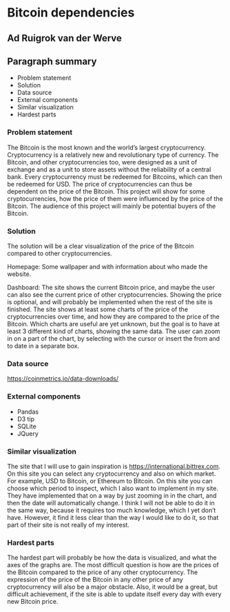 # Bitcoin dependencies  

## Ad Ruigrok van der Werve

## Paragraph summary
- Problem statement
- Solution
- Data source
- External components
- Similar visualization
- Hardest parts

### Problem statement
The Bitcoin is the most known and the world’s largest cryptocurrency. Cryptocurrency is a relatively new and revolutionary type of currency. The Bitcoin, and other cryptocurrencies too, were designed as a unit of exchange and as a unit to store assets without the reliability of a central bank. Every cryptocurrency must be redeemed for Bitcoins, which can then be redeemed for USD. The price of cryptocurrencies can thus be dependent on the price of the Bitcoin. This project will show for some cryptocurrencies, how the price of them were influenced by the price of the Bitcoin. The audience of this project will mainly be potential buyers of the Bitcoin.

### Solution

The solution will be a clear visualization of the price of the Bitcoin compared to other cryptocurrencies.

Homepage: Some wallpaper and with information about who made the website.

Dashboard: The site shows the current Bitcoin price, and maybe the user can also see the current price of other cryptocurrencies. Showing the price is optional, and will probably be implemented when the rest of the site is finished. The site shows at least some charts of the price of the cryptocurrencies over time, and how they are compared to the price of the Bitcoin. Which charts are useful are yet unknown, but the goal is to have at least 3 different kind of charts, showing the same data. The user can zoom in on a part of the chart, by selecting with the cursor or insert the from and to date in a separate box.

### Data source

https://coinmetrics.io/data-downloads/

### External components

- Pandas
- D3 tip
- SQLite
- JQuery

### Similar visualization

The site that I will use to gain inspiration is https://international.bittrex.com. On this site you can select any cryptocurrency and also on which market. For example, USD to Bitcoin, or Ethereum to Bitcoin. On this site you can choose which period to inspect, which I also want to implement in my site. They have implemented that on a way by just zooming in in the chart, and then the date will automatically change. I think I will not be able to do it in the same way, because it requires too much knowledge, which I yet don’t have. However, it find it less clear than the way I would like to do it, so that part of their site is not really of my interest.

### Hardest parts

The hardest part will probably be how the data is visualized, and what the axes of the graphs are. The most difficult question is how are the prices of the Bitcoin compared to the price of any other cryptocurrency. The expression of the price of the Bitcoin in any other price of any cryptocurrency will also be a major obstacle. Also, it would be a great, but difficult achievement, if the site is able to update itself every day with every new Bitcoin price.
